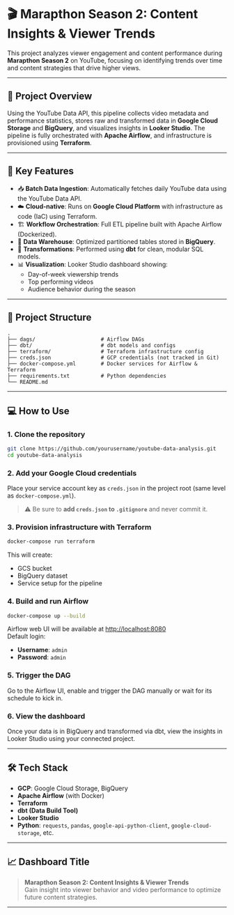 # 🎬 Marapthon Season 2: Content Insights & Viewer Trends

This project analyzes viewer engagement and content performance during **Marapthon Season 2** on YouTube, focusing on identifying trends over time and content strategies that drive higher views.

---

## 🚀 Project Overview

Using the YouTube Data API, this pipeline collects video metadata and performance statistics, stores raw and transformed data in **Google Cloud Storage** and **BigQuery**, and visualizes insights in **Looker Studio**. The pipeline is fully orchestrated with **Apache Airflow**, and infrastructure is provisioned using **Terraform**.

---

## 🧩 Key Features

- 📥 **Batch Data Ingestion**: Automatically fetches daily YouTube data using the YouTube Data API.
- ☁️ **Cloud-native**: Runs on **Google Cloud Platform** with infrastructure as code (IaC) using Terraform.
- 🏗️ **Workflow Orchestration**: Full ETL pipeline built with Apache Airflow (Dockerized).
- 🧮 **Data Warehouse**: Optimized partitioned tables stored in **BigQuery**.
- 🔄 **Transformations**: Performed using **dbt** for clean, modular SQL models.
- 📊 **Visualization**: Looker Studio dashboard showing:
  - Day-of-week viewership trends
  - Top performing videos
  - Audience behavior during the season

---

## 📁 Project Structure

```
.
├── dags/                     # Airflow DAGs
├── dbt/                      # dbt models and configs
├── terraform/                # Terraform infrastructure config
├── creds.json                # GCP credentials (not tracked in Git)
├── docker-compose.yml        # Docker services for Airflow & Terraform
├── requirements.txt          # Python dependencies
└── README.md
```

---

## 💻 How to Use

### 1. Clone the repository

```bash
git clone https://github.com/yourusername/youtube-data-analysis.git
cd youtube-data-analysis
```

### 2. Add your Google Cloud credentials

Place your service account key as `creds.json` in the project root (same level as `docker-compose.yml`).

> ⚠️ Be sure to **add `creds.json` to `.gitignore`** and never commit it.

### 3. Provision infrastructure with Terraform

```bash
docker-compose run terraform
```

This will create:
- GCS bucket
- BigQuery dataset
- Service setup for the pipeline

### 4. Build and run Airflow

```bash
docker-compose up --build
```

Airflow web UI will be available at [http://localhost:8080](http://localhost:8080)  
Default login:  
- **Username**: `admin`  
- **Password**: `admin`

### 5. Trigger the DAG

Go to the Airflow UI, enable and trigger the DAG manually or wait for its schedule to kick in.

### 6. View the dashboard

Once your data is in BigQuery and transformed via dbt, view the insights in Looker Studio using your connected project.

---

## 🛠️ Tech Stack

- **GCP**: Google Cloud Storage, BigQuery
- **Apache Airflow** (with Docker)
- **Terraform**
- **dbt (Data Build Tool)**
- **Looker Studio**
- **Python**: `requests`, `pandas`, `google-api-python-client`, `google-cloud-storage`, etc.

---

## 📈 Dashboard Title

> **Marapthon Season 2: Content Insights & Viewer Trends**  
Gain insight into viewer behavior and video performance to optimize future content strategies.

---
